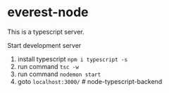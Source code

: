 # everest-node

This is a typescript server. 

Start development server
1. install typescript `npm i typescript -s`
2. run command `tsc -w`
3. run command `nodemon start`
4. goto `localhost:3000/`
#   n o d e - t y p e s c r i p t - b a c k e n d  
 